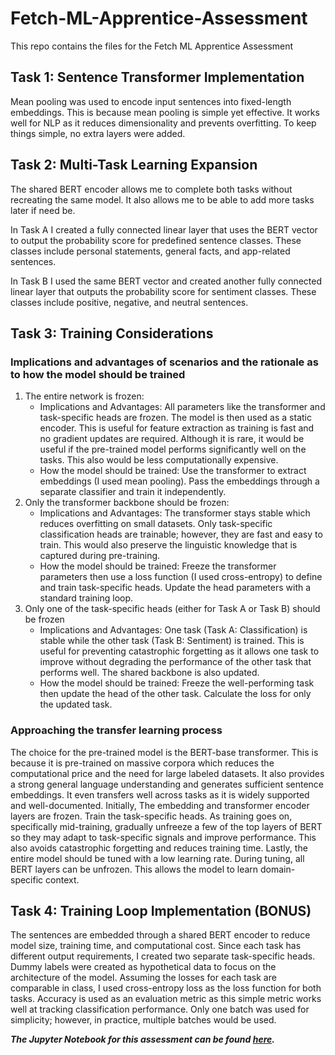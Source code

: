 # Fetch-ML-Apprentice-Assessment
This repo contains the files for the Fetch ML Apprentice Assessment

## Task 1: Sentence Transformer Implementation
Mean pooling was used to encode input sentences into fixed-length embeddings. This is because mean pooling is simple yet effective. It works well for NLP as it reduces dimensionality and prevents overfitting. To keep things simple, no extra layers were added.

## Task 2: Multi-Task Learning Expansion
The shared BERT encoder allows me to complete both tasks without recreating the same model. It also allows me to be able to add more tasks later if need be. 

In Task A I created a fully connected linear layer that uses the BERT vector to output the probability score for predefined sentence classes. These classes include personal statements, general facts, and app-related sentences.

In Task B I used the same BERT vector and created another fully connected linear layer that outputs the probability score for sentiment classes. These classes include positive, negative, and neutral sentences. 

## Task 3: Training Considerations
### Implications and advantages of scenarios and the rationale as to how the model should be trained
1. The entire network is frozen:
   - Implications and Advantages: All parameters like the transformer and task-specific heads are frozen. The model is then used as a static encoder. This is useful for feature extraction as training is fast and no gradient updates are required. Although it is rare, it would be useful if the pre-trained model performs significantly well on the tasks. This also would be less computationally expensive.
   - How the model should be trained: Use the transformer to extract embeddings (I used mean pooling). Pass the embeddings through a separate classifier and train it independently.
2. Only the transformer backbone should be frozen:
   - Implications and Advantages: The transformer stays stable which reduces overfitting on small datasets. Only task-specific classification heads are trainable; however, they are fast and easy to train. This would also preserve the linguistic knowledge that is captured during pre-training. 
   - How the model should be trained: Freeze the transformer parameters then use a loss function (I used cross-entropy) to define and train task-specific heads. Update the head parameters with a standard training loop.
3. Only one of the task-specific heads (either for Task A or Task B) should be frozen
   - Implications and Advantages: One task (Task A: Classification) is stable while the other task (Task B: Sentiment) is trained. This is useful for preventing catastrophic forgetting as it allows one task to improve without degrading the performance of the other task that performs well. The shared backbone is also updated. 
   - How the model should be trained: Freeze the well-performing task then update the head of the other task. Calculate the loss for only the updated task.

### Approaching the transfer learning process
The choice for the pre-trained model is the BERT-base transformer. This is because it is pre-trained on massive corpora which reduces the computational price and the need for large labeled datasets. It also provides a strong general language understanding and generates sufficient sentence embeddings. It even transfers well across tasks as it is widely supported and well-documented.
Initially, The embedding and transformer encoder layers are frozen. Train the task-specific heads. As training goes on, specifically mid-training, gradually unfreeze a few of the top layers of BERT so they may adapt to task-specific signals and improve performance. This also avoids catastrophic forgetting and reduces training time. Lastly, the entire model should be tuned with a low learning rate. During tuning, all BERT layers can be unfrozen. This allows the model to learn domain-specific context. 

## Task 4: Training Loop Implementation (BONUS)
The sentences are embedded through a shared BERT encoder to reduce model size, training time, and computational cost. Since each task has different output requirements, I created two separate task-specific heads. Dummy labels were created as hypothetical data to focus on the architecture of the model. Assuming the losses for each task are comparable in class, I used cross-entropy loss as the loss function for both tasks. Accuracy is used as an evaluation metric as this simple metric works well at tracking classification performance. Only one batch was used for simplicity; however, in practice, multiple batches would be used.

***The Jupyter Notebook for this assessment can be found [here](https://github.com/nadiaspn0503/Fetch-ML-Apprentice-Assessment/tree/main/Assessment).***
